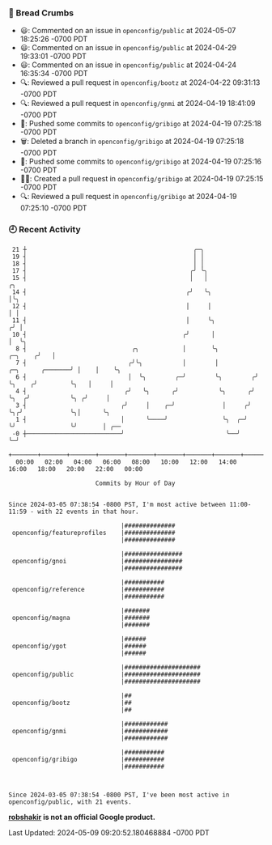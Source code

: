 ### 🍞 Bread Crumbs

 * 😃: Commented on an issue in `openconfig/public` at 2024-05-07 18:25:26 -0700 PDT
 * 😃: Commented on an issue in `openconfig/public` at 2024-04-29 19:33:01 -0700 PDT
 * 😃: Commented on an issue in `openconfig/public` at 2024-04-24 16:35:34 -0700 PDT
 * 🔍: Reviewed a pull request in  `openconfig/bootz` at 2024-04-22 09:31:13 -0700 PDT
 * 🔍: Reviewed a pull request in  `openconfig/gnmi` at 2024-04-19 18:41:09 -0700 PDT
 * 🚢: Pushed some commits to `openconfig/gribigo` at 2024-04-19 07:25:18 -0700 PDT
 * 🗑: Deleted a branch in `openconfig/gribigo` at 2024-04-19 07:25:18 -0700 PDT
 * 🚢: Pushed some commits to `openconfig/gribigo` at 2024-04-19 07:25:16 -0700 PDT
 * ✍🏼: Created a pull request in `openconfig/gribigo` at 2024-04-19 07:25:15 -0700 PDT
 * 🔍: Reviewed a pull request in  `openconfig/gribigo` at 2024-04-19 07:25:10 -0700 PDT

### 🕘 Recent Activity
```
 21 ┼                                              ╭─╮
 19 ┤                                              │ │
 18 ┤                                              │ │
 17 ┤                                             ╭╯ ╰╮
 15 ┤                                             │   │                                       ╭╮
 14 ┤                                            ╭╯   ╰╮                                      │╰╮
 12 ┤                                            │     │                                      │ │
 11 ┤                                            │     ╰╮                                    ╭╯ │
 10 ┤                                           ╭╯      │                                    │  ╰╮
  8 ┤                             ╭╮            │       ╰╮                           ╭─╮    ╭╯   │
  7 ┤                            ╭╯╰╮           │        │          ╭─╮      ╭───────╯ │    │    ╰╮
  6 ┤                            │  ╰╮        ╭─╯        ╰╮        ╭╯ ╰╮    ╭╯         ╰╮   │     │
  4 ┤                           ╭╯   ╰╮      ╭╯           ╰╮      ╭╯   ╰╮  ╭╯           ╰╮ ╭╯     │
  3 ┤                          ╭╯     │    ╭─╯             │     ╭╯     ╰╮╭╯             ╰╮│      ╰╮
  1 ┤                          │      ╰────╯               ╰╮  ╭─╯       ╰╯               ╰╯       │ ╭──
 -0 ┼──────────────────────────╯                            ╰──╯                                   ╰─╯
    +───────+───────+───────+───────+───────+───────+───────+───────+───────+───────+───────+───────+────
  00:00   02:00   04:00   06:00   08:00   10:00   12:00   14:00   16:00   18:00   20:00   22:00   00:00   

						Commits by Hour of Day


Since 2024-03-05 07:38:54 -0800 PST, I'm most active between 11:00-11:59 - with 22 events in that hour.

```



```
                               |##############
 openconfig/featureprofiles    |##############
                               |##############

                               |################
 openconfig/gnoi               |################
                               |################

                               |###########
 openconfig/reference          |###########
                               |###########

                               |#######
 openconfig/magna              |#######
                               |#######

                               |######
 openconfig/ygot               |######
                               |######

                               |#####################
 openconfig/public             |#####################
                               |#####################

                               |##
 openconfig/bootz              |##
                               |##

                               |############
 openconfig/gnmi               |############
                               |############

                               |###########
 openconfig/gribigo            |###########
                               |###########



Since 2024-03-05 07:38:54 -0800 PST, I've been most active in openconfig/public, with 21 events.

```
**[robshakir](mailto:robjs@google.com) is not an official Google product.**  


Last Updated: 2024-05-09 09:20:52.180468884 -0700 PDT
